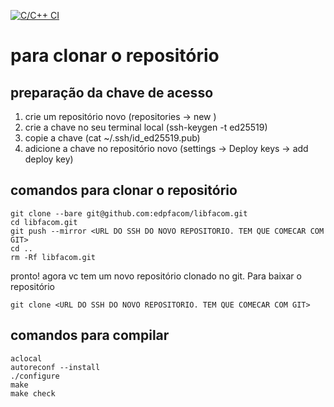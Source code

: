 [![C/C++ CI](https://github.com/edpfacom/facomedp2023/actions/workflows/c-cpp.yml/badge.svg)](https://github.com/edpfacom/facomedp2023/actions/workflows/c-cpp.yml)

# para clonar o repositório

## preparação da chave de acesso
1. crie um repositório novo (repositories -> new )
2. crie a chave no seu terminal local (ssh-keygen -t ed25519)
3. copie a chave (cat ~/.ssh/id_ed25519.pub)
4. adicione a chave no repositório novo (settings -> Deploy keys -> add deploy key)

## comandos para clonar o repositório
```
git clone --bare git@github.com:edpfacom/libfacom.git
cd libfacom.git
git push --mirror <URL DO SSH DO NOVO REPOSITORIO. TEM QUE COMECAR COM GIT>
cd ..
rm -Rf libfacom.git
```


pronto! agora vc tem um novo repositório clonado no git. Para baixar o repositório 

```
git clone <URL DO SSH DO NOVO REPOSITORIO. TEM QUE COMECAR COM GIT>
```

## comandos para compilar

```
aclocal
autoreconf --install
./configure
make
make check
```
